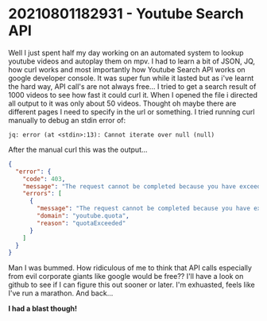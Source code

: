 # 20210801182931 - Youtube Search API

Well I just spent half my day working on an automated system to lookup youtube videos and autoplay them on mpv. I had to learn a bit of JSON, JQ, how curl works
and most importantly how Youtube Search API works on google developer console. It was super fun while it lasted but as i've learnt the hard way, API call's are not
always free... I tried to get a search result of 1000 videos to see how fast it could curl it. When I opened the file i directed all output to it was only about
50 videos. Thought oh maybe there are different pages I need to specify in the url or something.  I tried running curl manually to debug an stdin error of:

```
jq: error (at <stdin>:13): Cannot iterate over null (null)
```

After the manual curl this was the output... 

```JSON
{
  "error": {
    "code": 403,
    "message": "The request cannot be completed because you have exceeded your \u003ca href=\"/youtube/v3/getting-started#quota\"\u003equota\u003c/a\u003e.",
    "errors": [
      {
        "message": "The request cannot be completed because you have exceeded your \u003ca href=\"/youtube/v3/getting-started#quota\"\u003equota\u003c/a\u003e.",
        "domain": "youtube.quota",
        "reason": "quotaExceeded"
      }
    ]
  }
}
```
Man I was bummed. How ridiculous of me to think that API calls especially from evil corporate giants like google would be free??
I'll have a look on github to see if I can figure this out sooner or later. I'm exhuasted, feels like I've run a marathon. And back...

**I had a blast though!**
